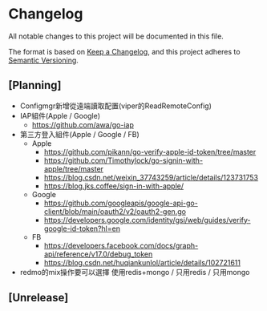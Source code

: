 # Changelog
All notable changes to this project will be documented in this file.

The format is based on [Keep a Changelog](https://keepachangelog.com/en/1.0.0/),
and this project adheres to [Semantic Versioning](https://semver.org/spec/v2.0.0.html).

## [Planning]
- Configmgr新增從遠端讀取配置(viper的ReadRemoteConfig)
- IAP組件(Apple / Google)
    - https://github.com/awa/go-iap
- 第三方登入組件(Apple / Google / FB)
    - Apple
        - https://github.com/pikann/go-verify-apple-id-token/tree/master
        - https://github.com/Timothylock/go-signin-with-apple/tree/master
        - https://blog.csdn.net/weixin_37743259/article/details/123731753
        - https://blog.jks.coffee/sign-in-with-apple/
    - Google
        - https://github.com/googleapis/google-api-go-client/blob/main/oauth2/v2/oauth2-gen.go
        - https://developers.google.com/identity/gsi/web/guides/verify-google-id-token?hl=en
    - FB
        - https://developers.facebook.com/docs/graph-api/reference/v17.0/debug_token
        - https://blog.csdn.net/huqiankunlol/article/details/102721611
- redmo的mix操作要可以選擇 使用redis+mongo / 只用redis / 只用mongo

## [Unrelease]
